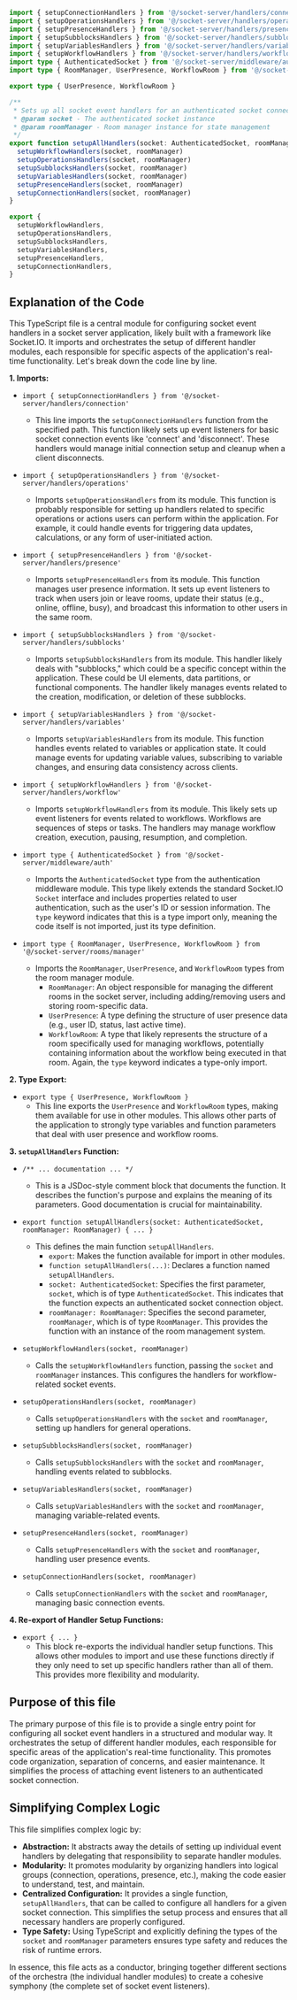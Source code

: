 ```typescript
import { setupConnectionHandlers } from '@/socket-server/handlers/connection'
import { setupOperationsHandlers } from '@/socket-server/handlers/operations'
import { setupPresenceHandlers } from '@/socket-server/handlers/presence'
import { setupSubblocksHandlers } from '@/socket-server/handlers/subblocks'
import { setupVariablesHandlers } from '@/socket-server/handlers/variables'
import { setupWorkflowHandlers } from '@/socket-server/handlers/workflow'
import type { AuthenticatedSocket } from '@/socket-server/middleware/auth'
import type { RoomManager, UserPresence, WorkflowRoom } from '@/socket-server/rooms/manager'

export type { UserPresence, WorkflowRoom }

/**
 * Sets up all socket event handlers for an authenticated socket connection
 * @param socket - The authenticated socket instance
 * @param roomManager - Room manager instance for state management
 */
export function setupAllHandlers(socket: AuthenticatedSocket, roomManager: RoomManager) {
  setupWorkflowHandlers(socket, roomManager)
  setupOperationsHandlers(socket, roomManager)
  setupSubblocksHandlers(socket, roomManager)
  setupVariablesHandlers(socket, roomManager)
  setupPresenceHandlers(socket, roomManager)
  setupConnectionHandlers(socket, roomManager)
}

export {
  setupWorkflowHandlers,
  setupOperationsHandlers,
  setupSubblocksHandlers,
  setupVariablesHandlers,
  setupPresenceHandlers,
  setupConnectionHandlers,
}
```

## Explanation of the Code

This TypeScript file is a central module for configuring socket event handlers in a socket server application, likely built with a framework like Socket.IO. It imports and orchestrates the setup of different handler modules, each responsible for specific aspects of the application's real-time functionality. Let's break down the code line by line.

**1. Imports:**

*   `import { setupConnectionHandlers } from '@/socket-server/handlers/connection'`
    *   This line imports the `setupConnectionHandlers` function from the specified path. This function likely sets up event listeners for basic socket connection events like 'connect' and 'disconnect'. These handlers would manage initial connection setup and cleanup when a client disconnects.

*   `import { setupOperationsHandlers } from '@/socket-server/handlers/operations'`
    *   Imports `setupOperationsHandlers` from its module. This function is probably responsible for setting up handlers related to specific operations or actions users can perform within the application. For example, it could handle events for triggering data updates, calculations, or any form of user-initiated action.

*   `import { setupPresenceHandlers } from '@/socket-server/handlers/presence'`
    *   Imports `setupPresenceHandlers` from its module. This function manages user presence information. It sets up event listeners to track when users join or leave rooms, update their status (e.g., online, offline, busy), and broadcast this information to other users in the same room.

*   `import { setupSubblocksHandlers } from '@/socket-server/handlers/subblocks'`
    *   Imports `setupSubblocksHandlers` from its module. This handler likely deals with "subblocks," which could be a specific concept within the application. These could be UI elements, data partitions, or functional components. The handler likely manages events related to the creation, modification, or deletion of these subblocks.

*   `import { setupVariablesHandlers } from '@/socket-server/handlers/variables'`
    *   Imports `setupVariablesHandlers` from its module. This function handles events related to variables or application state. It could manage events for updating variable values, subscribing to variable changes, and ensuring data consistency across clients.

*   `import { setupWorkflowHandlers } from '@/socket-server/handlers/workflow'`
    *   Imports `setupWorkflowHandlers` from its module. This likely sets up event listeners for events related to workflows. Workflows are sequences of steps or tasks. The handlers may manage workflow creation, execution, pausing, resumption, and completion.

*   `import type { AuthenticatedSocket } from '@/socket-server/middleware/auth'`
    *   Imports the `AuthenticatedSocket` type from the authentication middleware module. This type likely extends the standard Socket.IO `Socket` interface and includes properties related to user authentication, such as the user's ID or session information. The `type` keyword indicates that this is a type import only, meaning the code itself is not imported, just its type definition.

*   `import type { RoomManager, UserPresence, WorkflowRoom } from '@/socket-server/rooms/manager'`
    *   Imports the `RoomManager`, `UserPresence`, and `WorkflowRoom` types from the room manager module.
        *   `RoomManager`:  An object responsible for managing the different rooms in the socket server, including adding/removing users and storing room-specific data.
        *   `UserPresence`: A type defining the structure of user presence data (e.g., user ID, status, last active time).
        *   `WorkflowRoom`: A type that likely represents the structure of a room specifically used for managing workflows, potentially containing information about the workflow being executed in that room. Again, the `type` keyword indicates a type-only import.

**2. Type Export:**

*   `export type { UserPresence, WorkflowRoom }`
    *   This line exports the `UserPresence` and `WorkflowRoom` types, making them available for use in other modules. This allows other parts of the application to strongly type variables and function parameters that deal with user presence and workflow rooms.

**3. `setupAllHandlers` Function:**

*   `/** ... documentation ... */`
    *   This is a JSDoc-style comment block that documents the function. It describes the function's purpose and explains the meaning of its parameters.  Good documentation is crucial for maintainability.

*   `export function setupAllHandlers(socket: AuthenticatedSocket, roomManager: RoomManager) { ... }`
    *   This defines the main function `setupAllHandlers`.
        *   `export`:  Makes the function available for import in other modules.
        *   `function setupAllHandlers(...)`: Declares a function named `setupAllHandlers`.
        *   `socket: AuthenticatedSocket`: Specifies the first parameter, `socket`, which is of type `AuthenticatedSocket`. This indicates that the function expects an authenticated socket connection object.
        *   `roomManager: RoomManager`: Specifies the second parameter, `roomManager`, which is of type `RoomManager`. This provides the function with an instance of the room management system.

*   `setupWorkflowHandlers(socket, roomManager)`
    *   Calls the `setupWorkflowHandlers` function, passing the `socket` and `roomManager` instances.  This configures the handlers for workflow-related socket events.

*   `setupOperationsHandlers(socket, roomManager)`
    *   Calls `setupOperationsHandlers` with the `socket` and `roomManager`, setting up handlers for general operations.

*   `setupSubblocksHandlers(socket, roomManager)`
    *   Calls `setupSubblocksHandlers` with the `socket` and `roomManager`, handling events related to subblocks.

*   `setupVariablesHandlers(socket, roomManager)`
    *   Calls `setupVariablesHandlers` with the `socket` and `roomManager`, managing variable-related events.

*   `setupPresenceHandlers(socket, roomManager)`
    *   Calls `setupPresenceHandlers` with the `socket` and `roomManager`, handling user presence events.

*   `setupConnectionHandlers(socket, roomManager)`
    *   Calls `setupConnectionHandlers` with the `socket` and `roomManager`, managing basic connection events.

**4. Re-export of Handler Setup Functions:**

*   `export { ... }`
    *   This block re-exports the individual handler setup functions. This allows other modules to import and use these functions directly if they only need to set up specific handlers rather than all of them. This provides more flexibility and modularity.

## Purpose of this file

The primary purpose of this file is to provide a single entry point for configuring all socket event handlers in a structured and modular way. It orchestrates the setup of different handler modules, each responsible for specific areas of the application's real-time functionality. This promotes code organization, separation of concerns, and easier maintenance. It simplifies the process of attaching event listeners to an authenticated socket connection.

## Simplifying Complex Logic

This file simplifies complex logic by:

*   **Abstraction:**  It abstracts away the details of setting up individual event handlers by delegating that responsibility to separate handler modules.
*   **Modularity:**  It promotes modularity by organizing handlers into logical groups (connection, operations, presence, etc.), making the code easier to understand, test, and maintain.
*   **Centralized Configuration:**  It provides a single function, `setupAllHandlers`, that can be called to configure all handlers for a given socket connection.  This simplifies the setup process and ensures that all necessary handlers are properly configured.
*   **Type Safety:** Using TypeScript and explicitly defining the types of the `socket` and `roomManager` parameters ensures type safety and reduces the risk of runtime errors.

In essence, this file acts as a conductor, bringing together different sections of the orchestra (the individual handler modules) to create a cohesive symphony (the complete set of socket event listeners).
